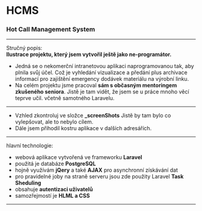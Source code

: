 # HCMS

### Hot Call Management System

---

Stručný popis:  
**Ilustrace projektu, který jsem vytvořil ještě jako ne-programátor.**
* Jedná se o nekomerční intranetovou aplikaci naprogramovanou tak, aby plnila svůj účel. Což je vyhledání vizualizace a předání plus archivace informací pro zajištění emergency dodávek materiálu na výrobní linku. 
* Na celém projektu jsme pracoval **sám s občasným mentoringem zkušeného seniora**. Jistě je tam vidět, že jsem se u práce mnoho věcí teprve učil. včetně samotného Laravelu.

---

* Vzhled zkontroluj ve složce **_screenShots**
Jistě by tam bylo co vylepšovat, ale to nebylo cílem.
* Dále jsem přihodil kostru aplikace v dalších adresářích.

---

hlavní technologie:  
* webová aplikace vytvořená ve frameworku **Laravel** 
* použitá je databáze **PostgreSQL**
* hojně využívám **jQery** a také **AJAX** pro asynchronní získávání dat
* pro pravidelné joby na straně serveru jsou zde použity Laravel **Task Sheduling** 
* obsahuje **autentizaci uživatelů**
* samozřejmostí je **HLML a CSS** 

---
